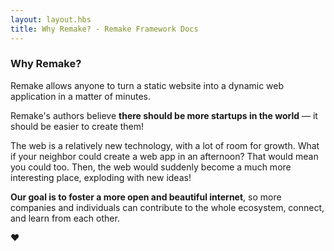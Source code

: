 ```yaml
---
layout: layout.hbs
title: Why Remake? - Remake Framework Docs
---
```


### Why Remake?

Remake allows anyone to turn a static website into a dynamic web application in a matter of minutes.

Remake's authors believe **there should be more startups in the world** — it should be easier to create them! 

The web is a relatively new technology, with a lot of room for growth. What if your neighbor could create a web app in an afternoon? That would mean you could too. Then, the web would suddenly become a much more interesting place, exploding with new ideas! 

**Our goal is to foster a more open and beautiful internet**, so more companies and individuals can contribute to the whole ecosystem, connect, and learn from each other. 

❤️


